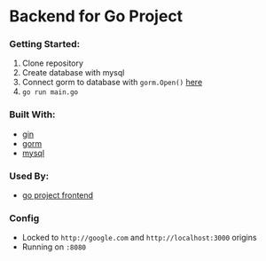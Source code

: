 # Backend for Go Project

### Getting Started:
1. Clone repository
2. Create database with mysql
3. Connect gorm to database with `gorm.Open()` [here](https://github.com/iamkahvi/go_project_backend/blob/master/storage/main.go#L31)
4. `go run main.go`

### Built With:
- [gin](https://github.com/gin-gonic/gin)
- [gorm](https://gorm.io/docs/)
- [mysql](https://dev.mysql.com/doc/refman/8.0/en/introduction.html)

### Used By:
- [go project frontend](https://github.com/iamkahvi/go_project_frontend)


### Config
- Locked to `http://google.com` and `http://localhost:3000` origins
- Running on `:8080`
